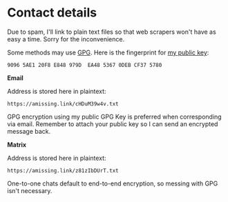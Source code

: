# Contact details

Due to spam, I'll link to plain text files so that web scrapers won't
have as easy a time. Sorry for the inconvenience.

Some methods may use [GPG](https://www.gnupg.org/ "GNU Privacy Guard"). Here is the fingerprint for [my public key](/pubkeys/eurydice.key):

```
9096 5AE1 20F8 E848 979D  EA48 5367 0DEB CF37 5780
```

**Email**

Address is stored here in plaintext:

```
https://amissing.link/cHDuM39w4v.txt
```

GPG encryption using my public GPG Key is preferred when corresponding
via email. Remember to attach your public key so I can send an encrypted
message back.

**Matrix**

Address is stored here in plaintext:

```
https://amissing.link/z81zIbDUrT.txt
```

One-to-one chats default to end-to-end encryption, so messing with GPG
isn't necessary.
